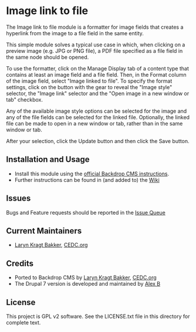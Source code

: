# Image link to file

The Image link to file module is a formatter for image fields that creates a
hyperlink from the image to a file field in the same entity.

This simple module solves a typical use case in which, when clicking on a
preview image (e.g. JPG or PNG file), a PDF file specified as a file field in
the same node should be opened.

To use the formatter, click on the Manage Display tab of a content type that
contains at least an image field and a file field. Then, in the Format column
of the image field, select "Image linked to file". To specify the format
settings, click on the button with the gear to reveal the "Image style"
selector, the "Image link" selector and the "Open image in a new window or tab"
checkbox.

Any of the available image style options can be selected for the image and any
of the file fields can be selected for the linked file. Optionally, the linked
file can be made to open in a new window or tab, rather than in the same window
or tab.

After your selection, click the Update button and then click the Save button.

## Installation and Usage

- Install this module using the [official Backdrop CMS instructions](https://backdropcms.org/guide/modules).
- Further instructions can be found in (and added to) the [Wiki](https://github.com/backdrop-contrib/image_link_to_file/wiki)

## Issues

Bugs and Feature requests should be reported in the [Issue Queue](https://github.com/backdrop-contrib/image_link_to_file/issues)

## Current Maintainers

- [Laryn Kragt Bakker](https://github.com/laryn/), [CEDC.org](https://CEDC.org)

## Credits

- Ported to Backdrop CMS by [Laryn Kragt Bakker](https://github.com/laryn/), [CEDC.org](https://CEDC.org)
- The Drupal 7 version is developed and maintained by [Alex B](https://drupal.org/user/1815724)

## License

This project is GPL v2 software. See the LICENSE.txt file in this directory for
complete text.
